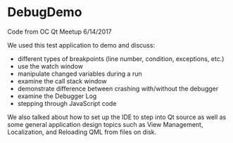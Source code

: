 # DebugDemo
Code from OC Qt Meetup 6/14/2017

We used this test application to demo and discuss:
 - different types of breakpoints (line number, condition, exceptions, etc.)
 - use the watch window
 - manipulate changed variables during a run
 - examine the call stack window
 - demonstrate difference between crashing with/without the debugger
 - examine the Debugger Log
 - stepping through JavaScript code

We also talked about how to set up the IDE to step into Qt source as well as some general application design topics such as View Management, Localization, and Reloading QML from files on disk.
